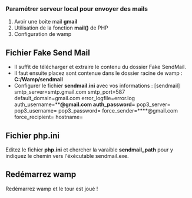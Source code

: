 ### Paramétrer serveur local pour envoyer des mails
1. Avoir une boite mail **gmail**
2. Utilisation de la fonction **mail()** de PHP 
3. Configuration de wamp

## Fichier Fake Send Mail
- Il suffit de télécharger et extraire le contenu du dossier Fake SendMail. 
- Il faut ensuite placez sont contenue dans le dossier racine de wamp : **C:/Wamp/sendmail**
- Configurer le fichier **sendmail.ini** avec vos informations :
[sendmail] 
smtp_server=smtp.gmail.com 
smtp_port=587 
default_domain=gmail.com 
error_logfile=error.log 
auth_username=********@gmail.com 
auth_password=****** 
pop3_server= 
pop3_username= 
pop3_password= 
force_sender=****@gmail.com 
force_recipient= 
hostname=

## Fichier php.ini
Editez le fichier **php.ini** et chercher la varaible **sendmail_path** pour y indiquez le chemin vers l'éxécutable sendmail.exe.


## Redémarrez wamp
Redémarrez wamp et le tour est joué !